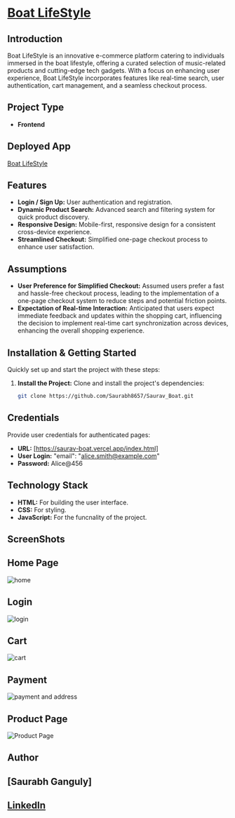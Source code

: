 #  [Boat LifeStyle](https://saurav-boat.vercel.app/index.html)

## Introduction

Boat LifeStyle is an innovative e-commerce platform catering to individuals immersed in the boat lifestyle, offering a curated selection of music-related products and cutting-edge tech gadgets. With a focus on enhancing user experience, Boat LifeStyle incorporates features like real-time search, user authentication, cart management, and a seamless checkout process.

## Project Type

- **Frontend**

## Deployed App
 [Boat LifeStyle](https://saurav-boat.vercel.app/index.html)

## Features
- **Login / Sign Up:** User authentication and registration.
- **Dynamic Product Search:** Advanced search and filtering system for quick product discovery.
- **Responsive Design:** Mobile-first, responsive design for a consistent cross-device experience.
- **Streamlined Checkout:** Simplified one-page checkout process to enhance user satisfaction.

## Assumptions

- **User Preference for Simplified Checkout:** Assumed users prefer a fast and hassle-free checkout process, leading to the implementation of a one-page checkout system to reduce steps and potential friction points.
- **Expectation of Real-time Interaction:** Anticipated that users expect immediate feedback and updates within the shopping cart, influencing the decision to implement real-time cart synchronization across devices, enhancing the overall shopping experience.

## Installation & Getting Started

Quickly set up and start the project with these steps:

1. **Install the Project:**
   Clone and install the project's dependencies:
   ```bash
   git clone https://github.com/Saurabh8657/Saurav_Boat.git
## Credentials

Provide user credentials for authenticated pages:

- **URL:** [https://saurav-boat.vercel.app/index.html]
- **User Login:**  "email": "alice.smith@example.com"
- **Password:** Alice@456


## Technology Stack

- **HTML:** For building the user interface.
- **CSS:** For styling.
- **JavaScript:** For the funcnality of the project.

## ScreenShots  

## Home Page
![home](https://github.com/Saurabh8657/Saurav_Boat/blob/main/img/screenshots/home.png)

## Login
![login](https://github.com/Saurabh8657/Saurav_Boat/blob/main/img/screenshots/home.png)

## Cart
![cart](https://github.com/Saurabh8657/Saurav_Boat/blob/main/img/screenshots/cart.png)
## Payment
![payment and address](https://github.com/Saurabh8657/Saurav_Boat/blob/main/img/screenshots/checkout.png)

## Product Page
![Product Page](https://github.com/Saurabh8657/Saurav_Boat/blob/main/img/screenshots/single.png)

## Author
## [Saurabh Ganguly]
## [LinkedIn](http://www.linkedin.com/in/saurabh-ganguly038)
